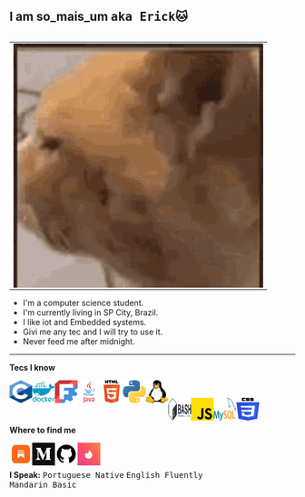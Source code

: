 ## I am so_mais_um <tt>aka Erick</tt>🐱
<table border="0" align="right" >
  <tr>
    <td>
<img src="img_and_gifs/cummins.gif"  height="430" width="440" align="right" />    </td>
  </tr>
</table>


<ul>
  <li>I'm a computer science student.</li>
  <li>I'm currently living in SP City, Brazil.</li>
  <li>I like iot and Embedded systems.</li>
  <li>Givi me any tec and I will try to use it.</li>
  <li>Never feed me after midnight.</li>
</ul>

---
**Tecs I know**


<a href="https://seriouscomputerist.atariverse.com/media/pdf/book/C%20Programming%20Language%20-%202nd%20Edition%20(OCR).pdf" title="C"><img src="img_and_gifs/C_Programming_Language.svg.png" height="40" width="40" align="left" /></a>

<a href="https://www.docker.com/" title="Docker"><img src="img_and_gifs/free-docker-logo-icon-download-in-svg-png-gif-file-formats--wordmark-programming-langugae-language-pack-logos-icons-1175229.png" height="40" width="40" align="left" /></a>

<a href="https://www.freecad.org/" title="Freecad"><img src="img_and_gifs/FreeCAD-symbol.svg.png" height="40" width="40" align="left"/></a>

<a href="https://www.oracle.com/br/java/" title="Java"><img src="img_and_gifs/1174953.png" height="40" width="40" align="left"/></a>

<a href="https://www.python.org/" title="Html"><img src="img_and_gifs/HTML5_logo_and_wordmark.svg.png" height="40" width="40" align="left"/></a>

<a href="" title="Pyhon"><img src="img_and_gifs/Python-logo-notext.svg.png" height="40" width="40" align="left" /></a>

<a href="https://www.linux.org/" title="Linux"><img src="img_and_gifs/Tux.svg.png" height="40" width="40" align="left"  /></a> <br> 

<a href="https://www.gnu.org/s/bash/" title="Bash"><img src="img_and_gifs/logo-dark-bash-shell.png" height="40" width="40" align="left"  /></a>


<a href="https://developer.mozilla.org/en-US/docs/Web/JavaScript" title="Javascript"><img src="img_and_gifs/js.png" height="40" width="40" align="left"  /></a>

<a href="https://www.mysql.com" title="Mysql"><img src="img_and_gifs/mysql-logo-1.png" height="40" width="40" align="left"  /></a>

<a href="https://developer.mozilla.org/en-US/docs/Web/CSS" title="CSS"><img src="img_and_gifs/CSS3_logo_and_wordmark.svg.png" height="40" width="40" align="left"  /></a><br> <br>


**Where to find me** <br>

<a href="https://justmoreonehistory.substack.com/subscribe"><img src="img_and_gifs/substackAppIcon.png" height="40" width="40" align="left"  /></a> 

<a href="https://medium.com/@S1_spacecat"><img src="img_and_gifs/medium.png" height="40" width="40" align="left"  /></a>

<a href="https://github.com/s1-cat/"><img src="img_and_gifs/github.png" height="40" width="40" align="left"  /></a>

<a href="https://www.youtube.com/watch?v=dQw4w9WgXcQ&list=RDdQw4w9WgXcQ&start_radio=1&pp=ygUXbmV2ZXIgZ29ubmEgZ2l2ZSB5b3UgdXCgBwE%3D"><img src="img_and_gifs/tinder-redesign-graphics_dezeen_sq-1.png" height="40" width="40" align="left"  /></a>
<br> 

<br>**I Speak:** <tt> Portuguese Native</tt> <tt> English Fluently</tt> <br><tt> Mandarin Basic</tt>


